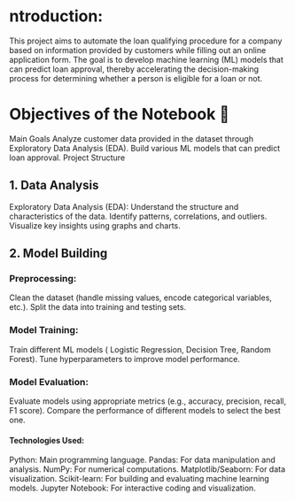 # ntroduction:
This project aims to automate the loan qualifying procedure for a company based on information provided by customers while filling out an online application form. The goal is to develop machine learning (ML) models that can predict loan approval, thereby accelerating the decision-making process for determining whether a person is eligible for a loan or not.

# Objectives of the Notebook 📌
Main Goals
Analyze customer data provided in the dataset through Exploratory Data Analysis (EDA).
Build various ML models that can predict loan approval.
Project Structure

## 1. Data Analysis
Exploratory Data Analysis (EDA):
Understand the structure and characteristics of the data.
Identify patterns, correlations, and outliers.
Visualize key insights using graphs and charts.

## 2. Model Building

### Preprocessing:
Clean the dataset (handle missing values, encode categorical variables, etc.).
Split the data into training and testing sets.

### Model Training:
Train different ML models ( Logistic Regression, Decision Tree, Random Forest).
Tune hyperparameters to improve model performance.

### Model Evaluation:
Evaluate models using appropriate metrics (e.g., accuracy, precision, recall, F1 score).
Compare the performance of different models to select the best one.


#### Technologies Used:
Python: Main programming language.
Pandas: For data manipulation and analysis.
NumPy: For numerical computations.
Matplotlib/Seaborn: For data visualization.
Scikit-learn: For building and evaluating machine learning models.
Jupyter Notebook: For interactive coding and visualization.

